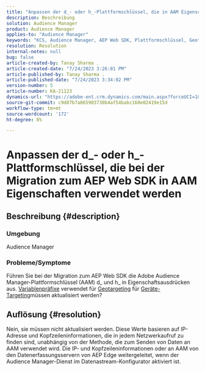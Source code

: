 ```yaml
---
title: "Anpassen der d_- oder h_-Plattformschlüssel, die in AAM Eigenschaften bei der Migration zum AEP Web SDK verwendet werden"
description: Beschreibung
solution: Audience Manager
product: Audience Manager
applies-to: "Audience Manager"
keywords: "KCS, Audience Manager, AEP Web SDK, Plattformschlüssel, Geotargeting, Variablenpräfixe, Geräte-Targeting"
resolution: Resolution
internal-notes: null
bug: false
article-created-by: Tanay Sharma .
article-created-date: "7/24/2023 3:26:01 PM"
article-published-by: Tanay Sharma .
article-published-date: "7/24/2023 3:34:02 PM"
version-number: 5
article-number: KA-21123
dynamics-url: "https://adobe-ent.crm.dynamics.com/main.aspx?forceUCI=1&pagetype=entityrecord&etn=knowledgearticle&id=1cbd5461-362a-ee11-bdf4-6045bd006239"
source-git-commit: c9d87b7a065903730b4af54babc160e02419e15d
workflow-type: tm+mt
source-wordcount: '172'
ht-degree: 8%

---
```


# Anpassen der d_- oder h_-Plattformschlüssel, die bei der Migration zum AEP Web SDK in AAM Eigenschaften verwendet werden

## Beschreibung {#description}


### Umgebung

Audience Manager

### Probleme/Symptome

Führen Sie bei der Migration zum AEP Web SDK die Adobe Audience Manager-Plattformschlüssel (AAM) d_ und h_ in Eigenschaftsausdrücken aus. [Variablenpräfixe](https://experienceleague.adobe.com/docs/audience-manager/user-guide/features/traits/trait-variable-prefixes.html) verwendet für [Geotargeting](https://experienceleague.adobe.com/docs/audience-manager/user-guide/features/traits/trait-geotarget-keys.html) für [Geräte-Targeting](https://experienceleague.adobe.com/docs/audience-manager/user-guide/features/traits/trait-device-targeting.html)müssen aktualisiert werden?


## Auflösung {#resolution}


Nein, sie müssen nicht aktualisiert werden. Diese Werte basieren auf IP-Adresse und Kopfzeileninformationen, die in jedem Netzwerkaufruf zu finden sind, unabhängig von der Methode, die zum Senden von Daten an AAM verwendet wird. Die IP- und Kopfzeileninformationen oder an AAM von den Datenerfassungsservern von AEP Edge weitergeleitet, wenn der Audience Manager-Dienst im Datenastream-Konfigurator aktiviert ist.
